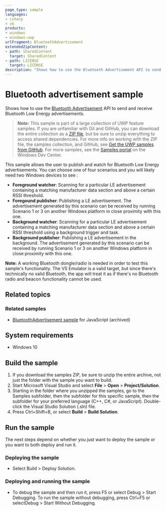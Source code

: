 ```yaml
---
page_type: sample
languages:
- csharp
- vb
products:
- windows
- windows-uwp
urlFragment: BluetoothAdvertisement
extendedZipContent:
- path: SharedContent
  target: SharedContent
- path: LICENSE
  target: LICENSE
description: "Shows how to use the Bluetooth Advertisement API to send and receive Bluetooth Low Energy advertisements."
---
```


<!---
  category: DevicesSensorsAndPower
  samplefwlink: http://go.microsoft.com/fwlink/p/?LinkId=619990
--->

# Bluetooth advertisement sample

Shows how to use the [Bluetooth Advertisement](https://msdn.microsoft.com/library/windows/apps/xaml/windows.devices.bluetooth.advertisement.aspx) 
API to send and receive Bluetooth Low Energy advertisements.

> **Note:** This sample is part of a large collection of UWP feature samples. 
> If you are unfamiliar with Git and GitHub, you can download the entire collection as a 
> [ZIP file](https://github.com/Microsoft/Windows-universal-samples/archive/master.zip), but be 
> sure to unzip everything to access shared dependencies. For more info on working with the ZIP file, 
> the samples collection, and GitHub, see [Get the UWP samples from GitHub](https://aka.ms/ovu2uq). 
> For more samples, see the [Samples portal](https://aka.ms/winsamples) on the Windows Dev Center. 

This sample allows the user to publish and watch for Bluetooth Low Energy advertisements.  You can choose one of four scenarios and you will likely need two Windows devices to see :
- **Foreground watcher**: Scanning for a particular LE advertisement containing a matching manufacturer data section and above a certain RSSI threshold.
- **Foregound publisher**: Publishing a LE advertisement. The advertisement generated by this scenario can be received by running Scenario 1 or 3 on another Windows platform in close proximity with this one.
- **Background watcher**: Scanning for a particular LE advertisement containing a matching manufacturer data section and above a certain RSSI threshold using a background trigger and task. 
- **Background publisher**: Publishing a LE advertisement in the background. The advertisement generated by this scenario can be received by running Scenario 1 or 3 on another Windows platform in close proximity with this one.

**Note:** A working Bluetooth dongle/radio is needed in order to test this sample's functionality.  The VS Emulator is a valid target, but since there's technically no valid Bluetooth, the app will treat it as if there's no Bluetooth radio and beacon functionality cannot be used.  

## Related topics

### Related samples

* [BluetoothAdvertisement sample](/archived/BluetoothAdvertisement/) for JavaScript (archived)

## System requirements

* Windows 10

## Build the sample

1. If you download the samples ZIP, be sure to unzip the entire archive, not just the folder with the sample you want to build. 
2. Start Microsoft Visual Studio and select **File** \> **Open** \> **Project/Solution**.
3. Starting in the folder where you unzipped the samples, go to the Samples subfolder, then the subfolder for this specific sample, then the subfolder for your preferred language (C++, C#, or JavaScript). Double-click the Visual Studio Solution (.sln) file.
4. Press Ctrl+Shift+B, or select **Build** \> **Build Solution**.

## Run the sample

The next steps depend on whether you just want to deploy the sample or you want to both deploy and run it.

### Deploying the sample

- Select Build > Deploy Solution. 

### Deploying and running the sample

- To debug the sample and then run it, press F5 or select Debug >  Start Debugging. To run the sample without debugging, press Ctrl+F5 or selectDebug > Start Without Debugging. 

